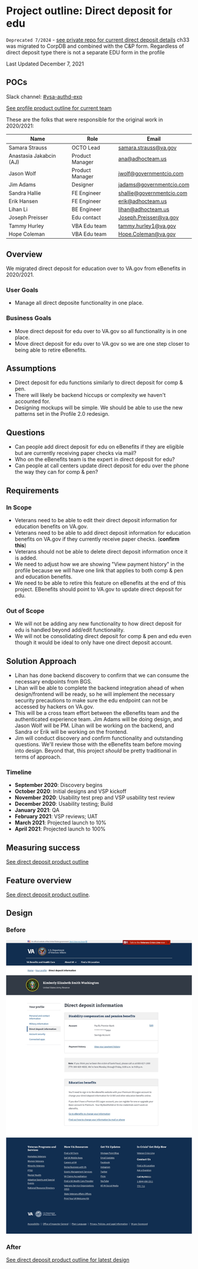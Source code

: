 # Project outline: Direct deposit for edu

`Deprecated 7/2024` - [see private repo for current direct deposit details](https://github.com/department-of-veterans-affairs/va.gov-team-sensitive/blob/master/products/identity-personalization/direct-deposit/README.md) ch33 was migrated to CorpDB and combined with the C&P form. Regardless of direct deposit type there is not a separate EDU form in the profile 

Last Updated December 7, 2021

## POCs

Slack channel: [#vsa-authd-exp](https://dsva.slack.com/channels/vsa-authd-exp)

[See profile product outline for current team](https://github.com/department-of-veterans-affairs/va.gov-team/blob/master/products/identity-personalization/profile/README.md#roles)

These are the folks that were responsible for the original work in 2020/2021:

|Name|Role|Email|
|----|----|-----|
|Samara Strauss |OCTO Lead| samara.strauss@va.gov |
|Anastasia Jakabcin (AJ) |Product Manager| ana@adhocteam.us |
|Jason Wolf|Product Manager| jwolf@governmentcio.com |
|Jim Adams | Designer | jadams@governmentcio.com |
|Sandra Hallie | FE Engineer | shallie@governmentcio.com |
|Erik Hansen | FE Engineer| erik@adhocteam.us |
|Lihan Li | BE Engineer | lihan@adhocteam.us |
|Joseph Preisser| Edu contact| Joseph.Preisser@va.gov |
|Tammy Hurley| VBA Edu team | tammy.hurley1@va.gov | 
|Hope Coleman| VBA Edu team | Hope.Coleman@va.gov |

## Overview

We migrated direct deposit for education over to VA.gov from eBenefits in 2020/2021.

### User Goals

- Manage all direct deposite functionality in one place.

### Business Goals

- Move direct deposit for edu over to VA.gov so all functionality is in one place.
- Move direct deposit for edu over to VA.gov so we are one step closer to being able to retire eBenefits.

## Assumptions

- Direct deposit for edu functions similarly to direct deposit for comp & pen.
- There will likely be backend hiccups or complexity we haven't accounted for.
- Designing mockups will be simple. We should be able to use the new patterns set in the Profile 2.0 redesign.

## Questions

- Can people add direct deposit for edu on eBenefits if they are eligible but are currently receiving paper checks via mail?
- Who on the eBenefits team is the expert in direct deposit for edu?
- Can people at call centers update direct deposit for edu over the phone the way they can for comp & pen?

## Requirements

### In Scope

- Veterans need to be able to edit their direct deposit information for education benefits on VA.gov.
- Veterans need to be able to add direct deposit information for education benefits on VA.gov if they currently receive paper checks. (**confirm this**)
- Veterans should not be able to delete direct deposit information once it is added.
- We need to adjust how we are showing "View payment history" in the profile because we will have one link that applies to both comp & pen and education benefits.
- We need to be able to retire this feature on eBenefits at the end of this project. EBenefits should point to VA.gov to update direct deposit for edu.

### Out of Scope

- We will not be adding any new functionality to how direct deposit for edu is handled beyond add/edit functionality.
- We will not be consolidating direct deposit for comp & pen and edu even though it would be ideal to only have one direct deposit account.

## Solution Approach

- Lihan has done backend discovery to confirm that we can consume the necessary endpoints from BGS.
- Lihan will be able to complete the backend integration ahead of when design/frontend will be ready, so he will implement the necessary security precautions to make sure the edu endpoint can not be accessed by hackers on VA.gov.
- This will be a cross team effort between the eBenefits team and the authenticated experience team. Jim Adams will be doing design, and Jason Wolf will be PM. Lihan will be working on the backend, and Sandra or Erik will be working on the frontend.
- Jim will conduct discovery and confirm functionality and outstanding questions. We'll review those with the eBenefits team before moving into design. Beyond that, this project *should* be pretty traditional in terms of approach.

### Timeline

- **September 2020**: Discovery begins
- **October 2020**: Initial designs and VSP kickoff
- **November 2020**: Usability test prep and VSP usability test review
- **December 2020**: Usability testing; Build
- **January 2021**: QA
- **February 2021**: VSP reviews; UAT
- **March 2021**: Projected launch to 10%
- **April 2021**: Projected launch to 100%

## Measuring success

[See direct deposit product outline](https://github.com/department-of-veterans-affairs/va.gov-team-sensitive/blob/master/products/identity-personalization/direct-deposit/README.md#measuring-success)

## Feature overview

[See direct deposit product outline](https://github.com/department-of-veterans-affairs/va.gov-team-sensitive/blob/master/products/identity-personalization/direct-deposit/README.md#feature-overview).

## Design

### Before

![Direct deposit section of the profile without direct deposit for edu](https://github.com/department-of-veterans-affairs/va.gov-team/blob/master/products/identity-personalization/direct-deposit/edu-direct-deposit/direct-deposit-before.jpg)

### After

[See direct deposit product outline for latest design](https://github.com/department-of-veterans-affairs/va.gov-team-sensitive/blob/master/products/identity-personalization/direct-deposit/README.md#design)
